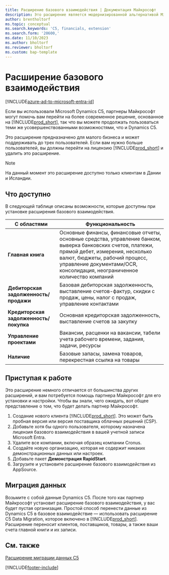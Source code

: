 ```yaml
---
title: Расширение базового взаимодействия | Документация Майкрософт
description: Это расширение является модернизированной альтернативой Microsoft Dynamics C5.
author: brentholtorf
ms.topic: conceptual
ms.search.keywords: 'C5, financials, extension'
ms.search.form: '20600,'
ms.date: 11/10/2023
ms.author: bholtorf
ms.reviewer: bholtorf
ms.custom: bap-template
---
```


# Расширение базового взаимодействия

[!INCLUDE[azure-ad-to-microsoft-entra-id](~/../shared-content/shared/azure-ad-to-microsoft-entra-id.md)]

Если вы использовали Microsoft Dynamics C5, партнеры Майкрософт могут помочь вам перейти на более современное решение, основанное на [!INCLUDE[prod_short](includes/prod_short.md)], так что вы можете продолжать пользоваться теми же усовершенствованными возможностями, что и Dynamics C5.

Это расширение предназначено для малого бизнеса и может поддерживать до трех пользователей. Если вам нужно больше пользователей, вы должны перейти на лицензию [!INCLUDE[prod_short](includes/prod_short.md)] и удалить это расширение.

> [!NOTE]
> На данный момент это расширение доступно только клиентам в Дании и Исландии.

## Что доступно

В следующей таблице описаны возможности, которые доступны при установке расширения базового взаимодействия.

|С областями  |Функциональность  |
|---------|---------|
|**Главная книга** |Основные финансы, финансовые отчеты, основные средства, управление банком, выверка банковских счетов, платежи, прямой дебет, измерения, несколько валют, бюджеты, рабочий процесс, управление документами/OCR, консолидация, неограниченное количество компаний|
|**Дебиторская задолженность/продажи** |Базовая дебиторская задолженность, выставление счетов-фактур, скидки с продаж, цены, налог с продаж, управление контактами |
|**Кредиторская задолженность/покупка** |Основная кредиторская задолженность, выставление счетов за закупку |
|**Управление проектами** |Вакансии, расценки на вакансии, табели учета рабочего времени, задания, задачи, ресурсы |
|**Наличие** |Базовые запасы, замена товаров, перекрестная ссылка на товары |

## Приступая к работе

Это расширение немного отличается от большинства других расширений, и вам потребуется помощь партнера Майкрософт для его установки и настройки. Чтобы вы знали, чего ожидать, вот общее представление о том, что будет делать партнер Майкрософт.

1. Создание нового клиента [!INCLUDE[prod_short](includes/prod_short.md)]. Это может быть пробная версия или версия поставщика облачных решений (CSP).
2. Добавьте хотя бы одного пользователя, которому назначена лицензия базового взаимодействия в вашей учетной записи Microsoft Entra.
3. Удалите все компании, включая образец компании Cronus.
4. Создайте новую организацию, которая не содержит никаких демонстрационных данных или настроек.
5. Добавьте пакет **Демонстрация RapidStart**. <!--what does the package contain?-->
6. Загрузите и установите расширение базового взаимодействия из AppSource.

## Миграция данных

Возьмите с собой данные Dynamics C5. После того как партнер Майкрософт установит расширение базового взаимодействия, у вас будет пустая организация. Простой способ перенести данные из Dynamics C5 в базовое взаимодействие — использовать расширение C5 Data Migration, которое включено в [!INCLUDE[prod_short](includes/prod_short.md)]. Расширение переносит клиентов, поставщиков, товары, а также ваши счета главной книги и их записи.

## См. также

[Расширение миграции данных C5](ui-extensions-c5-data-migration.md)  

[!INCLUDE[footer-include](includes/footer-banner.md)]
